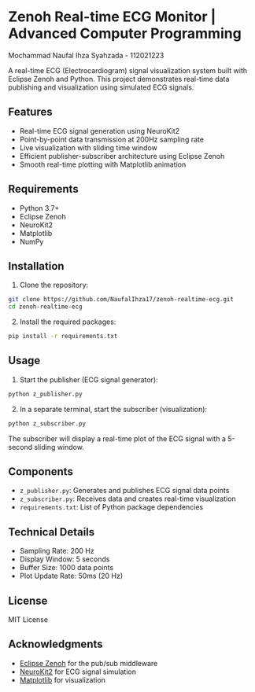 # Zenoh Real-time ECG Monitor | Advanced Computer Programming

Mochammad Naufal Ihza Syahzada - 112021223

A real-time ECG (Electrocardiogram) signal visualization system built with Eclipse Zenoh and Python. This project demonstrates real-time data publishing and visualization using simulated ECG signals.

## Features

- Real-time ECG signal generation using NeuroKit2
- Point-by-point data transmission at 200Hz sampling rate
- Live visualization with sliding time window
- Efficient publisher-subscriber architecture using Eclipse Zenoh
- Smooth real-time plotting with Matplotlib animation

## Requirements

- Python 3.7+
- Eclipse Zenoh
- NeuroKit2
- Matplotlib
- NumPy

## Installation

1. Clone the repository:
```bash
git clone https://github.com/NaufalIhza17/zenoh-realtime-ecg.git
cd zenoh-realtime-ecg
```

2. Install the required packages:
```bash
pip install -r requirements.txt
```

## Usage

1. Start the publisher (ECG signal generator):
```bash
python z_publisher.py
```

2. In a separate terminal, start the subscriber (visualization):
```bash
python z_subscriber.py
```

The subscriber will display a real-time plot of the ECG signal with a 5-second sliding window.

## Components

- `z_publisher.py`: Generates and publishes ECG signal data points
- `z_subscriber.py`: Receives data and creates real-time visualization
- `requirements.txt`: List of Python package dependencies

## Technical Details

- Sampling Rate: 200 Hz
- Display Window: 5 seconds
- Buffer Size: 1000 data points
- Plot Update Rate: 50ms (20 Hz)

## License

MIT License

## Acknowledgments

- [Eclipse Zenoh](https://zenoh.io/) for the pub/sub middleware
- [NeuroKit2](https://neurokit2.readthedocs.io/) for ECG signal simulation
- [Matplotlib](https://matplotlib.org/) for visualization 